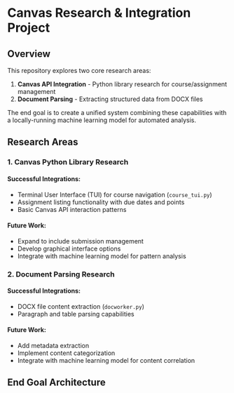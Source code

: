 # Canvas Research & Integration Project

## Overview
This repository explores two core research areas:
1. **Canvas API Integration** - Python library research for course/assignment management
2. **Document Parsing** - Extracting structured data from DOCX files

The end goal is to create a unified system combining these capabilities with a locally-running machine learning model for automated analysis.

## Research Areas

### 1. Canvas Python Library Research
#### Successful Integrations:
- Terminal User Interface (TUI) for course navigation (`course_tui.py`)
- Assignment listing functionality with due dates and points
- Basic Canvas API interaction patterns

#### Future Work:
- Expand to include submission management
- Develop graphical interface options
- Integrate with machine learning model for pattern analysis

### 2. Document Parsing Research
#### Successful Integrations:
- DOCX file content extraction (`docworker.py`)
- Paragraph and table parsing capabilities

#### Future Work:
- Add metadata extraction
- Implement content categorization
- Integrate with machine learning model for content correlation

## End Goal Architecture
